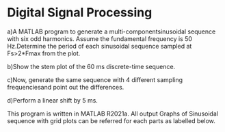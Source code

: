 # Digital Signal Processing

a)A MATLAB program  to  generate a multi-componentsinusoidal  sequence with six odd harmonics. Assume the fundamental frequency is 50 Hz.Determine the period of each sinusoidal sequence sampled at Fs>2*Fmax from the plot. 

b)Show the stem plot of the 60 ms discrete-time sequence.

c)Now, generate the same sequence with 4 different sampling frequenciesand point out the differences.

d)Perform a linear shift by 5 ms.

This program is written in MATLAB R2021a. All output Graphs of Sinusoidal sequence with grid plots can be referred for each parts as labelled below.
